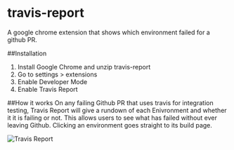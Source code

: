 # travis-report
A google chrome extension that shows which environment failed for a github PR.

##Installation
1. Install Google Chrome and unzip travis-report
2. Go to settings > extensions
3. Enable Developer Mode
4. Enable Travis Report

##How it works
On any failing Github PR that uses travis for integration testing, Travis Report will give a rundown of each Enivronment and whether it it is failing or not. This allows users to see what has failed without ever leaving Github. Clicking an environment goes straight to its build page.

![Travis Report](http://i.imgur.com/sxxb42z.png)
